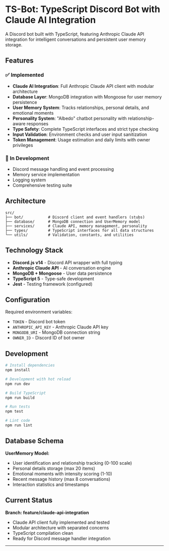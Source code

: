 # TS-Bot: TypeScript Discord Bot with Claude AI Integration

A Discord bot built with TypeScript, featuring Anthropic Claude API integration for intelligent conversations and persistent user memory storage.

## Features

### ✅ Implemented
- **Claude AI Integration**: Full Anthropic Claude API client with modular architecture
- **Database Layer**: MongoDB integration with Mongoose for user memory persistence
- **User Memory System**: Tracks relationships, personal details, and emotional moments
- **Personality System**: "Albedo" chatbot personality with relationship-aware responses
- **Type Safety**: Complete TypeScript interfaces and strict type checking
- **Input Validation**: Environment checks and user input sanitization
- **Token Management**: Usage estimation and daily limits with owner privileges

### 🚧 In Development
- Discord message handling and event processing
- Memory service implementation
- Logging system
- Comprehensive testing suite

## Architecture

```
src/
├── bot/           # Discord client and event handlers (stubs)
├── database/      # MongoDB connection and UserMemory model
├── services/      # Claude API, memory management, personality
├── types/         # TypeScript interfaces for all data structures
└── utils/         # Validation, constants, and utilities
```

## Technology Stack

- **Discord.js v14** - Discord API wrapper with full typing
- **Anthropic Claude API** - AI conversation engine
- **MongoDB + Mongoose** - User data persistence
- **TypeScript 5** - Type-safe development
- **Jest** - Testing framework (configured)

## Configuration

Required environment variables:
- `TOKEN` - Discord bot token
- `ANTHROPIC_API_KEY` - Anthropic Claude API key
- `MONGODB_URI` - MongoDB connection string
- `OWNER_ID` - Discord ID of bot owner

## Development

```bash
# Install dependencies
npm install

# Development with hot reload
npm run dev

# Build TypeScript
npm run build

# Run tests
npm test

# Lint code
npm run lint
```

## Database Schema

**UserMemory Model:**
- User identification and relationship tracking (0-100 scale)
- Personal details storage (max 20 items)
- Emotional moments with intensity scoring (1-10)
- Recent message history (max 8 conversations)
- Interaction statistics and timestamps

## Current Status

**Branch: feature/claude-api-integration**
- Claude API client fully implemented and tested
- Modular architecture with separated concerns
- TypeScript compilation clean
- Ready for Discord message handler integration

---
